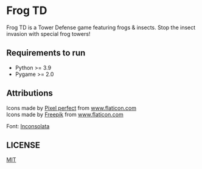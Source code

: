 # Frog TD

Frog TD is a Tower Defense game featuring frogs & insects. Stop the insect invasion with special frog towers!

## Requirements to run

- Python >= 3.9
- Pygame >= 2.0

## Attributions

<div>Icons made by <a href="https://www.flaticon.com/authors/pixel-perfect" title="Pixel perfect">Pixel perfect</a> from <a href="https://www.flaticon.com/" title="Flaticon">www.flaticon.com</a></div>
<div>Icons made by <a href="https://www.freepik.com" title="Freepik">Freepik</a> from <a href="https://www.flaticon.com/" title="Flaticon">www.flaticon.com</a></div>

Font: [Inconsolata](./licenses/Inconsolata.txt)

## LICENSE

[MIT](./licenses/LICENSE.md)
